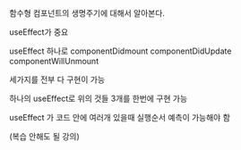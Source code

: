 함수형 컴포넌트의 생명주기에 대해서 알아본다.

useEffect가 중요

useEffect 하나로 componentDidmount componentDidUpdate componentWillUnmount

세가지를 전부 다 구현이 가능

하나의 useEffect로 위의 것들 3개를 한번에 구현 가능

useEffect 가 코드 안에 여러개 있을때 실행순서 예측이 가능해야 함

(복습 안해도 될 강의)